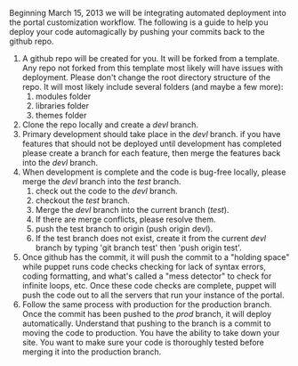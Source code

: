 Beginning March 15, 2013 we will be integrating automated deployment into the portal customization workflow. The following is a guide to help you deploy your code automagically by pushing your commits back to the github repo. 
1. A github repo will be created for you. It will be forked from a template. Any repo not forked from this template most likely will have issues with deployment. Please don't change the root directory structure of the repo. It will most likely include several folders (and maybe a few more):
	1. modules folder
	2. libraries folder
	3. themes folder
2. Clone the repo locally and create a *devl* branch. 
3. Primary development should take place in the *devl* branch. if you have features that should not be deployed until development has completed please create a branch for each feature, then merge the features back into the *devl* branch.
4. When development is complete and the code is bug-free locally, please merge the *devl* branch into the *test* branch. 
	1. check out the code to the *devl* branch.
	2. checkout the *test* branch. 
	3. Merge the *devl* branch into the current branch (*test*).
	4. If there are merge conflicts, please resolve them. 
	5. push the test branch to origin (push origin devl).
	6. If the test branch does not exist, create it from the current *devl* branch by typing 'git branch test' then 'push origin test'. 
5. Once github has the commit, it will push the commit to a "holding space" while puppet runs code checks checking for lack of syntax errors, coding formatting, and what's called a "mess detector" to check for infinite loops, etc. Once these code checks are complete, puppet will push the code out to all the servers that run your instance of the portal.
6. Follow the same process with production for the production branch. Once the commit has been pushed to the *prod* branch, it will deploy automatically. Understand that pushing to the branch is a commit to moving the code to production. You have the ability to take down your site. You want to make sure your code is thoroughly tested before merging it into the production branch. 


